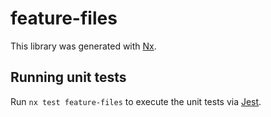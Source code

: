 # feature-files

This library was generated with [Nx](https://nx.dev).

## Running unit tests

Run `nx test feature-files` to execute the unit tests via [Jest](https://jestjs.io).

